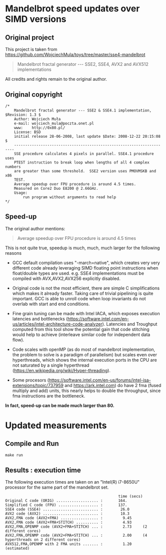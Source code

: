 # Mandelbrot speed updates over SIMD versions

## Original project

This project is taken from https://github.com/WojciechMula/toys/tree/master/sse4-mandelbrot

> Mandelbrot fractal generator --- SSE2, SSE4, AVX2 and AVX512 implementations

All credits and rights remain to the original author. 

## Original copyright

```
/*
	Mandelbrot fractal generator --- SSE2 & SSE4.1 implementation, $Revision: 1.3 $
	Author: Wojciech Muła
	e-mail: wojciech_mula@poczta.onet.pl
	www:    http://0x80.pl/
	License: BSD
	initial release 28-06-2008, last update $Date: 2008-12-22 20:15:08 $
	----------------------------------------------------------------------
	SSE procedure calculates 4 pixels in parallel. SSE4.1 procedure uses
	PTEST instruction to break loop when lengths of all 4 complex numbers
	are greater than some threshold.  SSE2 version uses PMOVMSKB and x86
	TEST.
	Average speedup over FPU procedure is around 4.5 times.
	Measured on Core2 Duo E8200 @ 2.66GHz.
	Usage:
		run program without arguments to read help
*/
```

## Speed-up

The original author mentions:

> Average speedup over FPU procedure is around 4.5 times

This is not quite true, speedup is much, much, much larger for the following reasons

- GCC default compilation uses "-march=native", which creates very very different code already leveraging SIMD floating point instructions when float/double types are used. e.g. SSE4 implementations must be compiled with AVX,AVX2,AVX256 explicitly disabled.

- Original code is not the most efficient, there are simple C simplifications which makes it already faster. Taking care of trivial pipelining is quite important. GCC is able to unroll code when loop invariants do not overlab with start and end conditions. 

- Fine grain tuning can be made with Intel IACA, which exposes execution latencies and bottlenecks (https://software.intel.com/en-us/articles/intel-architecture-code-analyzer). Latencies and Troughput computed from this tool show the potential gain that code stitching would help to achieve (interleave similar code for independent data flow).

- Code scales with openMP (as do most of mandelbrot implementation, the problem to solve is a paradigm of parallelism) but scales even over hyperthreads, which shows the internal execution ports in the CPU are not saturated by a single hyperthread (https://en.wikipedia.org/wiki/Hyper-threading).

- Some procesors (https://software.intel.com/en-us/forums/intel-isa-extensions/topic/737959 and https://ark.intel.com) do have 2 fma (fused multiply and add) units, this nearly helps to  double the throughput, since fma instructions are the bottleneck.

**In fact, speed-up can be made much larger than 80.**

# Updated measurements

## Compile and Run

```
make run
```

## Results : execution time

The following execution times are taken on an "Intel(R) i7-8650U" processor for the same part of the mandelbrot set.

```
                                                   time (secs)
Original C code (ORIG) ................... :       164.
Simplified C code (FPU) .................. :       137.
SSE4 code (SSE4) ......................... :        26.0
AVX2 code (AVX2) ......................... :        10.3
AVX2,FMA code (AVX2+FMA) ................. :         9.45
AVX2,FMA code (AVX2+FMA+STITCH) .......... :         4.93
AVX2,FMA,OPENMP code (AVX2+FMA+STITCH) ... :         2.73     (2 different cores)
AVX2,FMA,OPENMP code (AVX2+FMA+STITCH) ... :         2.00     (4 hyperthreads on 2 different cores)
AVX512,FMA,OPENMP with 2 FMA units ....... :         1.20     (estimated)
```



